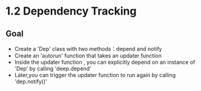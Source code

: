 # 1.2 Dependency Tracking

## Goal

- Create a 'Dep' class with two methods：depend and notify
- Create an 'autorun' function that takes an updater function
- Inside the updater function , you can explicitly depend on an instance of 'Dep' by calling 'deep.depend'
- Later,you can trigger the updater function to run again by calling 'dep.notify()'

